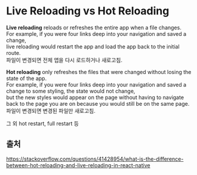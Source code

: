 # Live Reloading vs Hot Reloading  
**Live reloading** reloads or refreshes the entire app when a file changes.   
For example, if you were four links deep into your navigation and saved a change,  
live reloading would restart the app and load the app back to the initial route.  
파일이 변경되면 전체 앱을 다시 로드하거나 새로고침.  

**Hot reloading** only refreshes the files that were changed without losing the state of the app.  
For example, if you were four links deep into your navigation and saved a change to some styling, the state would not change,  
but the new styles would appear on the page without having to navigate back to the page you are on because you would still be on the same page.  
파일이 변경되면 변경된 파일만 새로고침.  

그 외 hot restart, full restart 등  

## 출처  
https://stackoverflow.com/questions/41428954/what-is-the-difference-between-hot-reloading-and-live-reloading-in-react-native  
